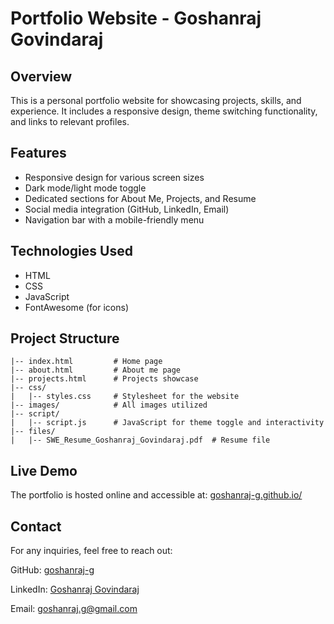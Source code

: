 # Portfolio Website - Goshanraj Govindaraj

## Overview
This is a personal portfolio website for showcasing projects, skills, and experience. It includes a responsive design, theme switching functionality, and links to relevant profiles.

## Features
- Responsive design for various screen sizes
- Dark mode/light mode toggle
- Dedicated sections for About Me, Projects, and Resume
- Social media integration (GitHub, LinkedIn, Email)
- Navigation bar with a mobile-friendly menu

## Technologies Used
- HTML
- CSS
- JavaScript
- FontAwesome (for icons)

## Project Structure
```
|-- index.html         # Home page
|-- about.html         # About me page
|-- projects.html      # Projects showcase
|-- css/
|   |-- styles.css     # Stylesheet for the website
|-- images/            # All images utilized
|-- script/
|   |-- script.js      # JavaScript for theme toggle and interactivity
|-- files/
|   |-- SWE_Resume_Goshanraj_Govindaraj.pdf  # Resume file
```

## Live Demo
The portfolio is hosted online and accessible at: [goshanraj-g.github.io/](https://goshanraj-g.github.io/)

## Contact
For any inquiries, feel free to reach out:

GitHub: [goshanraj-g](https://github.com/goshanraj-g)

LinkedIn: [Goshanraj Govindaraj](https://www.linkedin.com/in/goshanrajgovindaraj/)

Email: [goshanraj.g@gmail.com](mailto:goshanraj.g@gmail.com)


